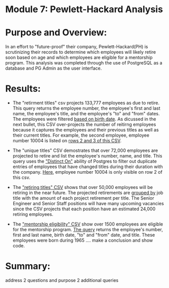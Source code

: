# Module 7: Pewlett-Hackard Analysis

# Purpose and Overview:
In an effort to "future-proof" their company, Pewlett-Hackard(PH) is scrutinizing their records to determine which employees will likely retire soon based on age and which employees are eligible for a mentorship program.  This analysis was completed through the use of PostgreSQL as a database and PG Admin as the user interface.

# Results: 

* The "retirment titles" csv projects 133,777 employees as due to retire.  This query returns the employee number, the employee's first and last name, the employee's title, and the employee's "to" and "from" dates.  The employees were filtered [based on birth date](https://github.com/laurlen2112/Pewlett-Hackard-Analysis/blob/main/resources/del_1_retirement_code.png).  As dicussed in the next bullet, this CSV over-projects the number of reitirng employees because it captures the employees and their previous titles as well as their current titles.  For example, the second employee, employee number 10004 is listed on [rows 2 and 3 of this CSV](https://github.com/laurlen2112/Pewlett-Hackard-Analysis/blob/main/resources/retirement_titles_CSV.png).

* The "unique titles" CSV demostrates that over 72,000 employees are projected to retire and list the employee's number, name, and title.  This query uses the ["Distinct On"](https://github.com/laurlen2112/Pewlett-Hackard-Analysis/blob/main/resources/del_%201_unique_titles_code.png) ability of Postgres to filter out duplicate entries of employees that have changed titles during their duration with the company.  [Here](https://github.com/laurlen2112/Pewlett-Hackard-Analysis/blob/main/resources/unique_titles_csv.png), employee number 10004 is only visible on row 2 of this csv.

* The ["retiring titles" CSV](https://github.com/laurlen2112/Pewlett-Hackard-Analysis/blob/main/resources/retiring%20titles%20csv.png) shows that over 50,000 employees will be retiring in the near future.  The projected retirements are [grouped by](https://github.com/laurlen2112/Pewlett-Hackard-Analysis/blob/main/resources/del_1_count_code.png) job title with the amount of each project retirement per title.  The Senior Engineer and Senior Staff positions will have many upcoming vacancies since the CSV projects that each position have an estimated 24,000 retiring employees.

* The ["mentorship eligibility" CSV](https://github.com/laurlen2112/Pewlett-Hackard-Analysis/blob/main/resources/mentorship_elig.png) show over 1500 employees are eligible for the mentorship program.  [The query](https://github.com/laurlen2112/Pewlett-Hackard-Analysis/blob/main/resources/del_2_code.png) returns the employee's number, first and last name, birth date, "to" and "from" date, and title.  These employees were born during 1965 .... make a conclusion and show code.


# Summary:

address 2 questions and purpose 2 additional queries
